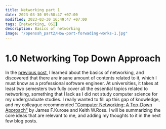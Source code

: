 ```yaml
---
title: Networking part 1
date: 2023-03-30 09:58:47 +07:00
modified: 2023-03-30 16:49:47 +07:00
tags: [networking, OSI]
description: Basics of networking
image: "/openssh_part2/How-port-forwading-works-1.jpg"
---
```


# 1.0 Networking Top Down Approach

In the [previous post](https://chophilip21.github.io/openssh_part2/), I learned about the basics of networking, and discovered that there are insane amount of contents related to it, which I must know as a professional software engineer. At universities, it takes at least two semesters two fully cover all the essential topics related to networking, something that I lack as I did not study computer science for my undergraduate studies. I really wanted to fill up this gap of knowledge, and my colleague recommended ["Computer Networking: A Top-Down Approach"](http://gaia.cs.umass.edu/kurose_ross/online_lectures.htm) by James F.Kurose and Keith W.Ross. I will be summarizing the core ideas that are relevant to me, and adding my thoughts to it in the next few blog posts.